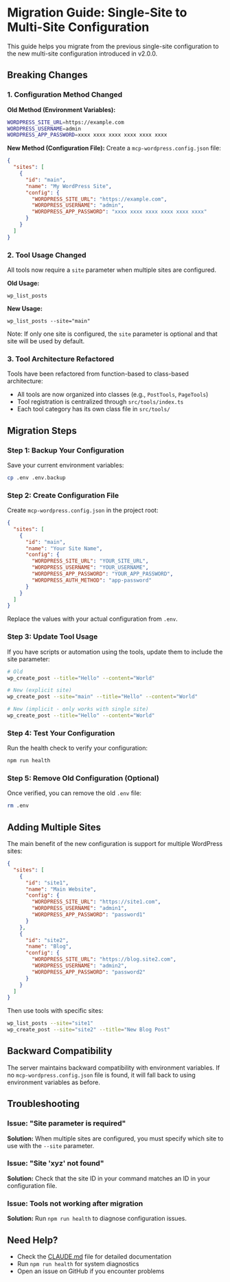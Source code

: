 # Migration Guide: Single-Site to Multi-Site Configuration

This guide helps you migrate from the previous single-site configuration to the new multi-site configuration introduced in v2.0.0.

## Breaking Changes

### 1. Configuration Method Changed

**Old Method (Environment Variables):**

```bash
WORDPRESS_SITE_URL=https://example.com
WORDPRESS_USERNAME=admin
WORDPRESS_APP_PASSWORD=xxxx xxxx xxxx xxxx xxxx xxxx
```

**New Method (Configuration File):**
Create a `mcp-wordpress.config.json` file:

```json
{
  "sites": [
    {
      "id": "main",
      "name": "My WordPress Site",
      "config": {
        "WORDPRESS_SITE_URL": "https://example.com",
        "WORDPRESS_USERNAME": "admin",
        "WORDPRESS_APP_PASSWORD": "xxxx xxxx xxxx xxxx xxxx xxxx"
      }
    }
  ]
}
```

### 2. Tool Usage Changed

All tools now require a `site` parameter when multiple sites are configured.

**Old Usage:**

```
wp_list_posts
```

**New Usage:**

```
wp_list_posts --site="main"
```

Note: If only one site is configured, the `site` parameter is optional and that site will be used by default.

### 3. Tool Architecture Refactored

Tools have been refactored from function-based to class-based architecture:

- All tools are now organized into classes (e.g., `PostTools`, `PageTools`)
- Tool registration is centralized through `src/tools/index.ts`
- Each tool category has its own class file in `src/tools/`

## Migration Steps

### Step 1: Backup Your Configuration

Save your current environment variables:

```bash
cp .env .env.backup
```

### Step 2: Create Configuration File

Create `mcp-wordpress.config.json` in the project root:

```json
{
  "sites": [
    {
      "id": "main",
      "name": "Your Site Name",
      "config": {
        "WORDPRESS_SITE_URL": "YOUR_SITE_URL",
        "WORDPRESS_USERNAME": "YOUR_USERNAME",
        "WORDPRESS_APP_PASSWORD": "YOUR_APP_PASSWORD",
        "WORDPRESS_AUTH_METHOD": "app-password"
      }
    }
  ]
}
```

Replace the values with your actual configuration from `.env`.

### Step 3: Update Tool Usage

If you have scripts or automation using the tools, update them to include the site parameter:

```bash
# Old
wp_create_post --title="Hello" --content="World"

# New (explicit site)
wp_create_post --site="main" --title="Hello" --content="World"

# New (implicit - only works with single site)
wp_create_post --title="Hello" --content="World"
```

### Step 4: Test Your Configuration

Run the health check to verify your configuration:

```bash
npm run health
```

### Step 5: Remove Old Configuration (Optional)

Once verified, you can remove the old `.env` file:

```bash
rm .env
```

## Adding Multiple Sites

The main benefit of the new configuration is support for multiple WordPress sites:

```json
{
  "sites": [
    {
      "id": "site1",
      "name": "Main Website",
      "config": {
        "WORDPRESS_SITE_URL": "https://site1.com",
        "WORDPRESS_USERNAME": "admin1",
        "WORDPRESS_APP_PASSWORD": "password1"
      }
    },
    {
      "id": "site2", 
      "name": "Blog",
      "config": {
        "WORDPRESS_SITE_URL": "https://blog.site2.com",
        "WORDPRESS_USERNAME": "admin2",
        "WORDPRESS_APP_PASSWORD": "password2"
      }
    }
  ]
}
```

Then use tools with specific sites:

```bash
wp_list_posts --site="site1"
wp_create_post --site="site2" --title="New Blog Post"
```

## Backward Compatibility

The server maintains backward compatibility with environment variables. If no `mcp-wordpress.config.json` file is found, it will fall back to using environment variables as before.

## Troubleshooting

### Issue: "Site parameter is required"

**Solution:** When multiple sites are configured, you must specify which site to use with the `--site` parameter.

### Issue: "Site 'xyz' not found"

**Solution:** Check that the site ID in your command matches an ID in your configuration file.

### Issue: Tools not working after migration

**Solution:** Run `npm run health` to diagnose configuration issues.

## Need Help?

- Check the [CLAUDE.md](./CLAUDE.md) file for detailed documentation
- Run `npm run health` for system diagnostics
- Open an issue on GitHub if you encounter problems
